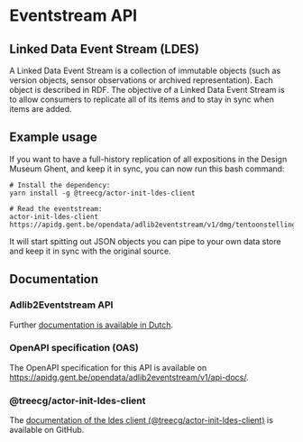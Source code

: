 # Eventstream API

## Linked Data Event Stream (LDES)

A Linked Data Event Stream is a collection of immutable objects (such as version objects, sensor observations or archived representation). Each object is described in RDF. The objective of a Linked Data Event Stream is to allow consumers to replicate all of its items and to stay in sync when items are added.

## Example usage

If you want to have a full-history replication of all expositions in the Design Museum Ghent, and keep it in sync, you can now run this bash command:
```
# Install the dependency:
yarn install -g @treecg/actor-init-ldes-client

# Read the eventstream:
actor-init-ldes-client https://apidg.gent.be/opendata/adlib2eventstream/v1/dmg/tentoonstellingen
```

It will start spitting out JSON objects you can pipe to your own data store and keep it in sync with the original source.


## Documentation

### Adlib2Eventstream API

Further [documentation is available in Dutch](https://github.com/StadGent/node_service_eventstream-api/blob/main/LEESME.md).

### OpenAPI specification (OAS)

The OpenAPI specification for this API is available on https://apidg.gent.be/opendata/adlib2eventstream/v1/api-docs/.

### @treecg/actor-init-ldes-client

The [documentation of the ldes client (@treecg/actor-init-ldes-client)](https://github.com/TREEcg/event-stream-client/tree/main/packages/actor-init-ldes-client#treecgactor-init-ldes-client) is available on GitHub.
